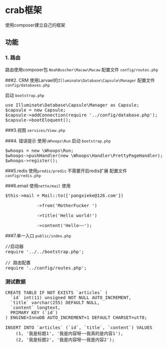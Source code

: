 # crab框架
 使用composer建立自己的框架

## 功能
### 1. 路由
路由使用composer包 `NoahBuscher\Macaw\Macaw`
配置文件 `config/routes.php`

###2. CRM
使用Larvael的`Illuminate\Database\Capsule\Manager`
配置文件`config/databases.php`

启动 
`bootstrap.php`
<pre>
use Illuminate\Database\Capsule\Manager as Capsule;
$capsule = new Capsule;
$capsule->addConnection(require '../config/database.php');
$capsule->bootEloquent();
</pre>

###3.视图
`services/View.php`

###4. 错误提示
使用`\Whoops\Run`
启动 
`bootstrap.php`
<pre>
$whoops = new \Whoops\Run;
$whoops->pushHandler(new \Whoops\Handler\PrettyPageHandler);
$whoops->register();
</pre>

###5.redis
使用`predis/predis`
不需要开启redis扩展
配置文件 `config/redis.php`

###6.email
使用`nette/mail`
使用
<pre>
$this->mail = Mail::to(['pangxieke@126.com'])

            ->from('MotherFucker <pangxieke@126.com>')

            ->title('Hello world!')

            ->content('Hello~~');
</pre>

###7.单一入口
`public/index.php`
<pre>
//启动器
require '../../bootstrap.php';

// 路由配置
require '../config/routes.php';
</pre>

### 测试数据
<pre>
CREATE TABLE IF NOT EXISTS `articles` (
  `id` int(11) unsigned NOT NULL AUTO_INCREMENT,
  `title` varchar(255) DEFAULT NULL,
  `content` longtext,
  PRIMARY KEY (`id`)
) ENGINE=InnoDB AUTO_INCREMENT=1 DEFAULT CHARSET=utf8;

INSERT INTO `articles` (`id`, `title`, `content`) VALUES
	(1, '我是标题1', '我是内容呀~~我真的是内容1'),
	(2, '我是标题2', '我是内容呀~~我是内容2');
</pre>
